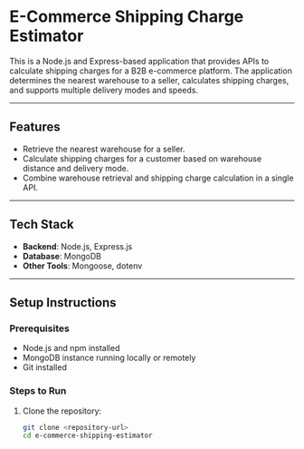 # E-Commerce Shipping Charge Estimator

This is a Node.js and Express-based application that provides APIs to calculate shipping charges for a B2B e-commerce platform. The application determines the nearest warehouse to a seller, calculates shipping charges, and supports multiple delivery modes and speeds.

---

## **Features**
- Retrieve the nearest warehouse for a seller.
- Calculate shipping charges for a customer based on warehouse distance and delivery mode.
- Combine warehouse retrieval and shipping charge calculation in a single API.

---

## **Tech Stack**
- **Backend**: Node.js, Express.js
- **Database**: MongoDB
- **Other Tools**: Mongoose, dotenv

---

## **Setup Instructions**

### Prerequisites
- Node.js and npm installed
- MongoDB instance running locally or remotely
- Git installed

### Steps to Run
1. Clone the repository:
   ```bash
   git clone <repository-url>
   cd e-commerce-shipping-estimator
